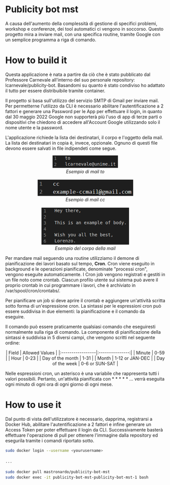 # Publicity bot mst

A causa dell'aumento della complessità di gestione di specifici problemi, workshop e conferenze, dei tool automatici ci vengono in soccorso. Questo progetto mira a inviare mail, con una specifica routine, tramite Google con un semplice programma a riga di comando.

# How to build it
Questa applicazione è nata a partire da ciò che è stato pubblicato dal Professore Carnevale all'interno del suo personale repository: lcarnevale/publicity-bot.
Basandomi su quanto è stato condiviso ho adattato il tutto per essere distribuibile tramite container.

Il progetto si basa sull'utilizzo del servizio SMTP di Gmail per inviare mail. Per permetterne l'utilizzo da CLI è necessario abilitare l'autentificazione a 2 fattori e generare una Password per le App per effettuare il login, in quanto dal 30 maggio 2022 Google non supporterà più l'uso di app di terze parti o dispositivi che chiedono di accedere all'Account Google utilizzando solo il nome utente e la password.

L'applicazione richiede la lista dei destinatari, il corpo e l'oggetto della mail. La lista dei destinatari in copia è, invece, opzionale.
Ognuno di questi file devono essere salvati in file indipendeti come segue.

<p align="center">
  <img src="docs/emails-to-sample.png">
  <br>
  <em>Esempio di mail to</em>
  <br> <br>
  <img src="docs/emails-cc-sample.PNG">
  <br>
  <em>Esempio di mail cc</em>
  <br> <br>
  <img src="docs/emails-body-sample.png">
  <br>
  <em>Esempio del corpo della mail</em>
</p>

Per mandare mail seguendo una routine utilizziamo il demone di pianificazione dei lavori basato sul tempo, <b>Cron</b>. Cron viene eseguito in background e le operazioni pianificate, denominate "processi cron", vengono eseguite automaticamente.
I Cron job vengono registrati e gestiti in un file noto come crontab. Ciascun profilo utente sul sistema può avere il proprio crontab in cui programmare i lavori, che è archiviato in /var/spool/cron/crontabs/.

Per pianificare un job si deve aprire il crontab e aggiungere un'attività scritta sotto forma di un'espressione cron. La sintassi per le espressioni cron può essere suddivisa in due elementi: la pianificazione e il comando da eseguire.

Il comando può essere praticamente qualsiasi comando che eseguiresti normalmente sulla riga di comando. La componente di pianificazione della sintassi è suddivisa in 5 diversi campi, che vengono scritti nel seguente ordine:

<p align="center">
|     Field        | Allowed Values  |
|:-----------------|:---------------:|
| Minute           | 0-59            |
| Hour             | 0-23            |
| Day of the month | 1-31            |
| Month            | 1-12 or JAN-DEC |
| Day of the week  | 0-6 or SUN-SAT  |
</p>

Nelle espressioni cron, un asterisco è una variabile che rappresenta tutti i valori possibili. Pertanto, un'attività pianificata con * * * * * ... verrà eseguita ogni minuto di ogni ora di ogni giorno di ogni mese.






# How to use it
Dal punto di vista dell'utilizzatore è necessario, dapprima, registrarsi a Docker Hub, abilitare l'autentificazione a 2 fattori e infine generare un Access Token per poter effettuare il login da CLI.
Successivamente basterà effettuare l'operazione di pull per ottenere l'immagine dalla repository ed esegurila tramite i comandi riportato sotto.


```bash
sudo docker login --username <yourusername>

...

sudo docker pull mastronardo/publicity-bot-mst
sudo docker exec -it publicity-bot-mst-publicity-bot-mst-1 bash
```
